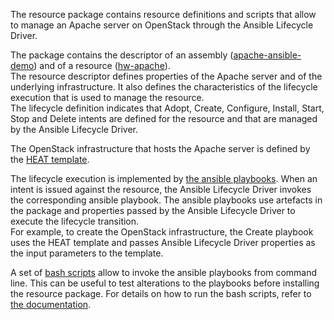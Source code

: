 The resource package contains resource definitions and scripts that allow to manage an Apache server on OpenStack through the Ansible Lifecycle Driver.

The package contains the descriptor of an assembly ([apache-ansible-demo](./Descriptor/assembly.yml)) and of a resource ([hw-apache](./Contains/hw-apache-vnfc/Definitions/lm/resource.yaml)).  
The resource descriptor defines properties of the Apache server and of the underlying infrastructure. It also defines the characteristics of the lifecycle execution that is used to manage the resource.  
The lifecycle definition indicates that Adopt, Create, Configure, Install, Start, Stop and Delete intents are defined for the resource and that are managed by the Ansible Lifecycle Driver.  
  
The OpenStack infrastructure that hosts the Apache server is defined by the [HEAT template](./Contains/hw-apache-vnfc/Lifecycle/ansible/scripts/Openstack/heat.yaml).  
  
The lifecycle execution is implemented by [the ansible playbooks](./Contains/hw-apache-vnfc/Lifecycle/ansible/scripts). When an intent is issued against the resource, the Ansible Lifecycle Driver invokes the corresponding ansible playbook.
The ansible playbooks use artefacts in the package and properties passed by the Ansible Lifecycle Driver to execute the lifecycle transition.  
For example, to create the OpenStack infrastructure, the Create playbook uses the HEAT template and passes Ansible Lifecycle Driver properties as the input parameters to the template.
  
A set of [bash scripts](./Contains/hw-apache-vnfc/Lifecycle/scripts) allow to invoke the ansible playbooks from command line. This can be useful to test alterations to the playbooks before installing the resource package. For details on how to run the bash scripts, refer to [the documentation](./scripts.md).
